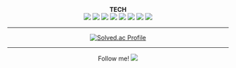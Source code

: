   <div align=center> <strong> TECH </strong> </div>
  <div align=center> <img src="https://img.shields.io/badge/java-007396?style=for-the-badge&logo=java&logoColor=white"> <img src="https://img.shields.io/badge/c++-00599C?style=for-the-badge&logo=c%2B%2B&logoColor=white"> <img src="https://img.shields.io/badge/python-3776AB?style=for-the-badge&logo=python&logoColor=white"> <img src="https://img.shields.io/badge/mysql-4479A1?style=for-the-badge&logo=mysql&logoColor=white"> <img src="https://img.shields.io/badge/firebase-FFCA28?style=for-the-badge&logo=firebase&logoColor=white"> <img src="https://img.shields.io/badge/linux-FCC624?style=for-the-badge&logo=linux&logoColor=black"> <img src="https://img.shields.io/badge/github-181717?style=for-the-badge&logo=github&logoColor=white"> <img src="https://img.shields.io/badge/git-F05032?style=for-the-badge&logo=git&logoColor=white">
 </div>
 
 ---
 
 <div align = center> 
	 
[![Solved.ac Profile](http://mazassumnida.wtf/api/v2/generate_badge?boj=kkachi6096)](https://solved.ac/kkachi6096/)

---

</div>
  
  <div align=center>
	
 Follow me!
	<a href="https://velog.io/@yeojiyoon"><img src="https://img.shields.io/badge/Tech blog-20C997?style=flat-square&logo=Velog&&logoColor=white"/></a>

  
  </div>
